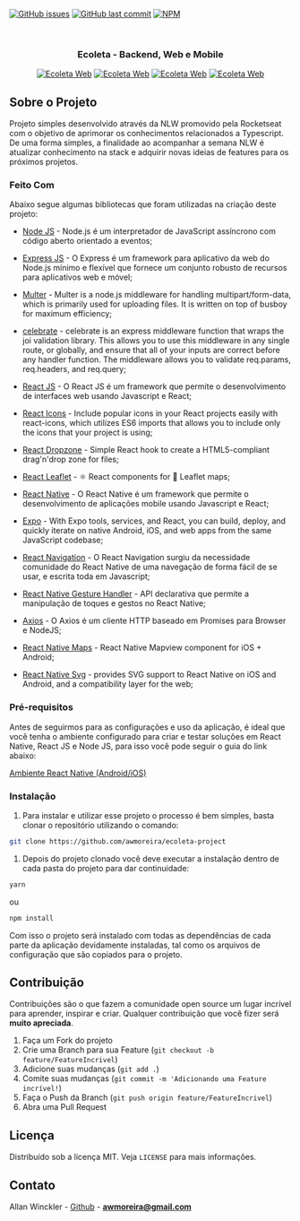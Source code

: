 <!--
*** Obrigado por estar vendo esse README. Se você tiver alguma sugestão
*** que possa melhorá-lo ainda mais dê um fork no repositório e crie uma Pull
*** Request ou abra uma Issue com a tag "sugestão".
*** Obrigado novamente! :D
-->

<!-- PROJECT SHIELDS -->

[![GitHub issues](https://img.shields.io/github/issues-raw/rocketseat/react-native-template-rocketseat-basic.svg)](https://github.com/awmoreira/ecoleta-project/issues)
[![GitHub last commit](https://img.shields.io/github/last-commit/rocketseat/react-native-template-rocketseat-basic.svg)](https://github.com/awmoreira/ecoleta-project/commits/master)
[![NPM](https://img.shields.io/npm/l/react-native-template-rocketseat-basic.svg)](https://choosealicense.com/licenses/mit)

<!-- PROJECT LOGO -->
<br />
<p align="center">
   <h3 align="center">Ecoleta - Backend, Web e Mobile </h3>
</p>
<p align="center">
   <a href="https://unsplash.com/photos/yuFaa6HnvjU"><img src="https://images.unsplash.com/photo-1591481787657-e372e002d3bb?ixlib=rb-1.2.1&ixid=eyJhcHBfaWQiOjEyMDd9&auto=format&fit=crop&w=3360&q=80" alt="Ecoleta Web" border="0"></a> 
   <a href="https://unsplash.com/photos/-VF4UqpPCoM"><img src="https://images.unsplash.com/photo-1591481787592-bc6fb99ebe68?ixlib=rb-1.2.1&ixid=eyJhcHBfaWQiOjEyMDd9&auto=format&fit=crop&w=2600&q=80" alt="Ecoleta Web" border="0"></a> 
   <a href="https://unsplash.com/photos/-VF4UqpPCoM"><img src="https://images.unsplash.com/photo-1591481788033-d03f06b818f9?ixlib=rb-1.2.1&ixid=eyJhcHBfaWQiOjEyMDd9&auto=format&fit=crop&w=3360&q=80" alt="Ecoleta Web" border="0"></a>
   <a href="https://unsplash.com/photos/fxwfCF4X0Vo"><img src="https://images.unsplash.com/photo-1591481787632-17bd11b9260c?ixlib=rb-1.2.1&ixid=eyJhcHBfaWQiOjEyMDd9&auto=format&fit=crop&w=2600&q=80" alt="Ecoleta Web" border="0"></a>
</p>

<!-- ABOUT THE PROJECT -->

## Sobre o Projeto

Projeto simples desenvolvido através da NLW promovido pela Rocketseat com o objetivo de aprimorar os conhecimentos relacionados a Typescript.
De uma forma simples, a finalidade ao acompanhar a semana NLW é atualizar conhecimento na stack e adquirir novas ideias de features para os próximos projetos.

### Feito Com

Abaixo segue algumas bibliotecas que foram utilizadas na criação deste projeto:

- [Node JS](https://nodejs.org/) - Node.js é um interpretador de JavaScript assíncrono com código aberto orientado a eventos;
- [Express JS](https://expressjs.com/pt-br/) - O Express é um framework para aplicativo da web do Node.js mínimo e flexível que fornece um conjunto robusto de recursos para aplicativos web e móvel;
- [Multer](https://www.npmjs.com/package/multer/) - Multer is a node.js middleware for handling multipart/form-data, which is primarily used for uploading files. It is written on top of busboy for maximum efficiency;
- [celebrate](https://www.npmjs.com/package/celebrate/) - celebrate is an express middleware function that wraps the joi validation library. This allows you to use this middleware in any single route, or globally, and ensure that all of your inputs are correct before any handler function. The middleware allows you to validate req.params, req.headers, and req.query;
- [React JS](https://pt-br.reactjs.org/) - O React JS é um framework que permite o desenvolvimento de interfaces web usando Javascript e React;
- [React Icons](https://react-icons.github.io/react-icons/) - Include popular icons in your React projects easily with react-icons, which utilizes ES6 imports that allows you to include only the icons that your project is using;
- [React Dropzone](https://react-dropzone.js.org/) - Simple React hook to create a HTML5-compliant drag'n'drop zone for files;
- [React Leaflet](https://react-leaflet.js.org/) - ⚛️ React components for 🍃 Leaflet maps;

- [React Native](http://facebook.github.io/react-native/) - O React Native é um framework que permite o desenvolvimento de aplicações mobile usando Javascript e React;
- [Expo](http://expo.io/) - With Expo tools, services, and React, you can build, deploy, and quickly iterate on native Android, iOS, and web apps from the same JavaScript codebase;
- [React Navigation](https://reactnavigation.org/) - O React Navigation surgiu da necessidade comunidade do React Native de uma navegação de forma fácil de se usar, e escrita toda em Javascript;
- [React Native Gesture Handler](https://kmagiera.github.io/react-native-gesture-handler/) - API declarativa que permite a manipulação de toques e gestos no React Native;
- [Axios](https://github.com/axios/axios) - O Axios é um cliente HTTP baseado em Promises para Browser e NodeJS;
- [React Native Maps](https://github.com/react-native-community/react-native-maps/) - React Native Mapview component for iOS + Android;
- [React Native Svg](https://www.npmjs.com/package/react-native-svg/) - provides SVG support to React Native on iOS and Android, and a compatibility layer for the web;

<!-- GETTING STARTED -->

### Pré-requisitos

Antes de seguirmos para as configurações e uso da aplicação, é ideal que você tenha o ambiente configurado para criar e testar soluções em React Native, React JS e Node JS, para isso você pode seguir o guia do link abaixo:

[Ambiente React Native (Android/iOS)](https://github.com/Rocketseat/ambiente-react-native)

### Instalação

1. Para instalar e utilizar esse projeto o processo é bem simples, basta clonar o repositório utilizando o comando:

```sh
git clone https://github.com/awmoreira/ecoleta-project
```

1. Depois do projeto clonado você deve executar a instalação dentro de cada pasta do projeto para dar continuidade:

```sh
yarn
```

ou

```sh
npm install
```

Com isso o projeto será instalado com todas as dependências de cada parte da aplicação devidamente instaladas, tal como os arquivos de configuração que são copiados para o projeto.

<!-- CONTRIBUTING -->

## Contribuição

Contribuições são o que fazem a comunidade open source um lugar incrível para aprender, inspirar e criar. Qualquer contribuição que você fizer será **muito apreciada**.

1. Faça um Fork do projeto
2. Crie uma Branch para sua Feature (`git checkout -b feature/FeatureIncrivel`)
3. Adicione suas mudanças (`git add .`)
4. Comite suas mudanças (`git commit -m 'Adicionando uma Feature incrível!`)
5. Faça o Push da Branch (`git push origin feature/FeatureIncrivel`)
6. Abra uma Pull Request

<!-- LICENSE -->

## Licença

Distribuído sob a licença MIT. Veja `LICENSE` para mais informações.

<!-- CONTACT -->

## Contato

Allan Winckler - [Github](https://github.com/awmoreira) - **awmoreira@gmail.com**
